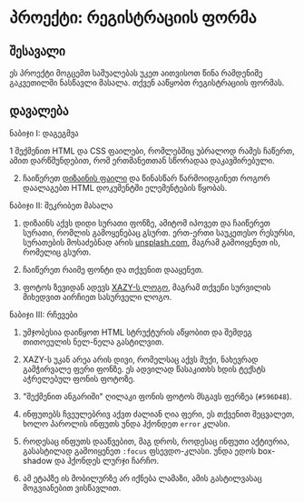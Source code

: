 # პროექტი: რეგისტრაციის ფორმა

## შესავალი

ეს პროექტი მოგცემთ საშუალებას უკეთ აითვისოთ წინა რამდენიმე გაკვეთილში ნასწავლი მასალა. თქვენ ააწყობთ რეგისტრაციის ფორმას.

## დავალება

<div className="homework">

ნაბიჯი I: დაგეგმვა

1 შექმენით HTML და CSS ფაილები, რომლებშიც უბრალოდ რამეს ჩაწერთ, ამით დარწმუნდებით, რომ ერთმანეთთან სწორადაა დაკავშირებული.

2. ჩაიწერეთ [დიზაინის ფაილი]() და წინასწარ წარმოიდგინეთ როგორ დაალაგებთ HTML დოკუმენტში ელემენტების წყობას.

ნაბიჯი II: შეკრიბეთ მასალა

1. დიზაინს აქვს დიდი სურათი ფონზე, ამიტომ იპოვეთ და ჩაიწერეთ სურათი, რომლის გამოყენებაც გსურთ. ერთ-ერთი საუკეთესო რესურსი, სურათების მოსაძებნად არის [unsplash.com](https://unsplash.com/photos/green-leaf-plant-in-close-up-photography-25xggax4bSA), მაგრამ გამოიყენეთ ის, რომელიც გსურთ.

2. ჩაიწერეთ რაიმე ფონტი და თქვენით დააყენეთ.

3. ფოტოს ზევიდან ადევს [XAZY-ს ლოგო](), მაგრამ თქვენი სურვილის მიხედვით აირჩიეთ სასურველი ლოგო.

ნაბიჯი III: რჩევები

1. უმჯობესია დაიწყოთ HTML სტრუქტურის აწყობით და შემდეგ თითოეულის ნელ-ნელა გასტილვით.

2. XAZY-ს უკან არეა არის დივი, რომელსაც აქვს მუქი, ნახევრად გამჭირვალე ფერი ფონზე. ეს ადვილად წასაკითხს ხდის ტექსტს აჭრელებულ ფონის ფოტოზე.

3. "შექმენით ანგარიში" ღილაკი ფონის ფოტოს მსგავს ფერზეა (`#596D48`).

4. ინფუთებს ჩვეულებრივ აქვთ ძალიან ღია ფერი, ეს თქვენით შეცვალეთ, ხოლო პაროლის ინფუთს უნდა ჰქონდეთ `error` კლასი.

5. როდესაც ინფუთს დააწვებით, მაგ დროს, როდესაც ინფუთი აქტიურია, გასასტილად გამოიყენეთ `:focus` ფსევდო-კლასი. უნდა ედოს box-shadow და ჰქონდეს ლურჯი ჩარჩო.

6. ამ ეტაპზე ის მობილურზე არ იქნება ლამაზი, ამის გასტილვასაც მოგვიანებით ვისწავლით.
 
</div>